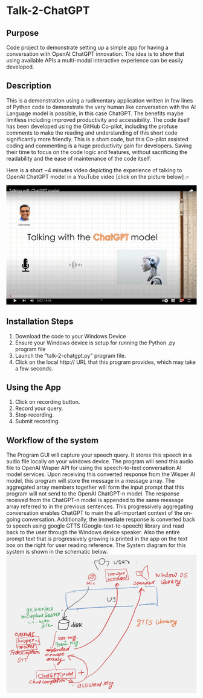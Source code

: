 # Talk-2-ChatGPT

## Purpose 

Code project to demonstrate setting up a simple app for having a conversation with OpenAI ChatGPT innovation. The idea is to show that using available APIs a multi-modal interactive experience can be easily developed.

## Description 

This is a demonstration using a rudimentary application written in few lines of Python code to demonstrate the very human like conversation with the AI Language model is possible, in this case ChatGPT. The benefits maybe limitless including improved productivity and accessibility. The code itself has been developed using the GitHub Co-pilot, including the profuse comments to make the reading and understanding of this short code significantly more friendly. This is a short code, but this Co-pilot assisted coding and commenting is a huge productivity gain for developers. Saving their time to focus on the code logic and features, without sacrificing the readability and the ease of maintenance of the code itself.

Here is a short ~4 minutes video depicting the experience of talking to OpenAI ChatGPT model in a YouTube video [click on the picture below]  :-

[![YouTube Video](Talk-2-ChatGPT-thumb.jpg?raw=true "YouTube video")](https://youtu.be/uVrhM3Tmlvw)

## Installation Steps 

1. Download the code to your Windows Device
2. Ensure your Windows device is setup for running the Python .py program file
3. Launch the "talk-2-chatgpt.py" program file.
4. Click on the local http:// URL that this program provides, which may take a few seconds.

## Using the App 

1. Click on recording button.
2. Record your query.
3. Stop recording.
4. Submit recording.

## Workflow of the system

The Program GUI will capture your speech query. It stores this speech in a audio file locally on your windows device. The program will send this audio file to OpenAI Wisper API for using the speech-to-text conversation AI model services. Upon receiving this converted response from the Wisper AI model, this program will store the message in a message array. The aggregated array members together will form the input prompt that this program will not send to the OpenAI ChatGPT-n model. The response received from the ChatGPT-n model is appended to the same message array referred to in the previous sentences. This progressively aggregating conversation enables ChatGPT to main the all-important context of the on-going conversation. Additionally, the immediate response is converted back to speech using google GTTS (Google-text-to-speech) library and read back to the user through the Windows device speaker. Also the entire prompt text that is progressively growing is printed in the app on the text box on the right for user reading reference. The System diagram for this system is shown in the schematic below.
<picture>
 <source media="(prefers-color-scheme: dark)" srcset="YOUR-DARKMODE-IMAGE">
 <source media="(prefers-color-scheme: light)" srcset="YOUR-LIGHTMODE-IMAGE">
 <img alt="YOUR-ALT-TEXT" src="IMG_0395.jpeg">
</picture>
